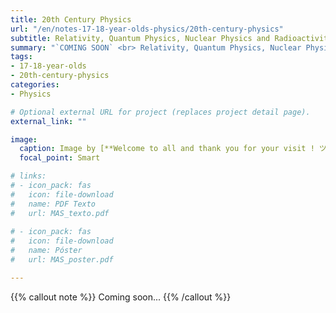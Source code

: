 ```yaml
---
title: 20th Century Physics
url: "/en/notes-17-18-year-olds-physics/20th-century-physics"
subtitle: Relativity, Quantum Physics, Nuclear Physics and Radioactivity
summary: "`COMING SOON` <br> Relativity, Quantum Physics, Nuclear Physics and Radioactivity."
tags:
- 17-18-year-olds
- 20th-century-physics
categories:
- Physics

# Optional external URL for project (replaces project detail page).
external_link: ""

image:
  caption: Image by [**Welcome to all and thank you for your visit ! ツ**](https://pixabay.com/es/users/janeb13-725943/) on [Pixabay](https://pixabay.com/es/)
  focal_point: Smart

# links:
# - icon_pack: fas
#   icon: file-download
#   name: PDF Texto
#   url: MAS_texto.pdf
  
# - icon_pack: fas
#   icon: file-download
#   name: Póster
#   url: MAS_poster.pdf

---
```


{{% callout note %}}
Coming soon...
{{% /callout %}}
